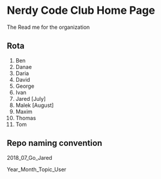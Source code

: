 # Nerdy Code Club Home Page
The Read me for the organization

## Rota

1.	Ben
2.	Danae
3.	Daria
4.	David
5.	George
6.	Ivan
7.	Jared [July]
8.	Malek [August]
9.	Maxim
10.	Thomas
11.	Tom


## Repo naming convention

2018_07_Go_Jared

Year_Month_Topic_User
